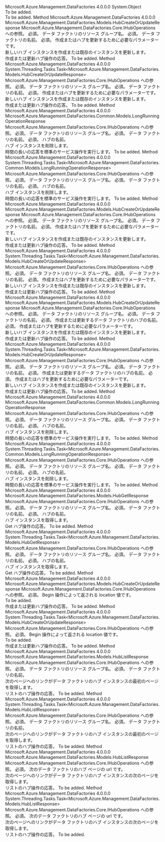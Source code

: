 <Type Name="HubOperationsExtensions" FullName="Microsoft.Azure.Management.DataFactories.Core.HubOperationsExtensions">
  <TypeSignature Language="C#" Value="public static class HubOperationsExtensions" />
  <TypeSignature Language="ILAsm" Value=".class public auto ansi abstract sealed beforefieldinit HubOperationsExtensions extends System.Object" />
  <TypeSignature Language="DocId" Value="T:Microsoft.Azure.Management.DataFactories.Core.HubOperationsExtensions" />
  <TypeSignature Language="VB.NET" Value="Public Module HubOperationsExtensions" />
  <TypeSignature Language="F#" Value="type HubOperationsExtensions = class" />
  <AssemblyInfo>
    <AssemblyName>Microsoft.Azure.Management.DataFactories</AssemblyName>
    <AssemblyVersion>4.0.0.0</AssemblyVersion>
  </AssemblyInfo>
  <Base>
    <BaseTypeName>System.Object</BaseTypeName>
  </Base>
  <Interfaces />
  <Docs>
    <summary>To be added.</summary>
    <remarks>To be added.</remarks>
  </Docs>
  <Members>
    <Member MemberName="BeginCreateOrUpdate">
      <MemberSignature Language="C#" Value="public static Microsoft.Azure.Management.DataFactories.Models.HubCreateOrUpdateResponse BeginCreateOrUpdate (this Microsoft.Azure.Management.DataFactories.Core.IHubOperations operations, string resourceGroupName, string dataFactoryName, Microsoft.Azure.Management.DataFactories.Models.HubCreateOrUpdateParameters parameters);" />
      <MemberSignature Language="ILAsm" Value=".method public static hidebysig class Microsoft.Azure.Management.DataFactories.Models.HubCreateOrUpdateResponse BeginCreateOrUpdate(class Microsoft.Azure.Management.DataFactories.Core.IHubOperations operations, string resourceGroupName, string dataFactoryName, class Microsoft.Azure.Management.DataFactories.Models.HubCreateOrUpdateParameters parameters) cil managed" />
      <MemberSignature Language="DocId" Value="M:Microsoft.Azure.Management.DataFactories.Core.HubOperationsExtensions.BeginCreateOrUpdate(Microsoft.Azure.Management.DataFactories.Core.IHubOperations,System.String,System.String,Microsoft.Azure.Management.DataFactories.Models.HubCreateOrUpdateParameters)" />
      <MemberSignature Language="VB.NET" Value="&lt;Extension()&gt;&#xA;Public Function BeginCreateOrUpdate (operations As IHubOperations, resourceGroupName As String, dataFactoryName As String, parameters As HubCreateOrUpdateParameters) As HubCreateOrUpdateResponse" />
      <MemberSignature Language="F#" Value="static member BeginCreateOrUpdate : Microsoft.Azure.Management.DataFactories.Core.IHubOperations * string * string * Microsoft.Azure.Management.DataFactories.Models.HubCreateOrUpdateParameters -&gt; Microsoft.Azure.Management.DataFactories.Models.HubCreateOrUpdateResponse" Usage="Microsoft.Azure.Management.DataFactories.Core.HubOperationsExtensions.BeginCreateOrUpdate (operations, resourceGroupName, dataFactoryName, parameters)" />
      <MemberType>Method</MemberType>
      <AssemblyInfo>
        <AssemblyName>Microsoft.Azure.Management.DataFactories</AssemblyName>
        <AssemblyVersion>4.0.0.0</AssemblyVersion>
      </AssemblyInfo>
      <ReturnValue>
        <ReturnType>Microsoft.Azure.Management.DataFactories.Models.HubCreateOrUpdateResponse</ReturnType>
      </ReturnValue>
      <Parameters>
        <Parameter Name="operations" Type="Microsoft.Azure.Management.DataFactories.Core.IHubOperations" RefType="this" />
        <Parameter Name="resourceGroupName" Type="System.String" />
        <Parameter Name="dataFactoryName" Type="System.String" />
        <Parameter Name="parameters" Type="Microsoft.Azure.Management.DataFactories.Models.HubCreateOrUpdateParameters" />
      </Parameters>
      <Docs>
        <param name="operations">
            Microsoft.Azure.Management.DataFactories.Core.IHubOperations への参照。
            </param>
        <param name="resourceGroupName">
            必須。 データ ファクトリのリソース グループ名。
            </param>
        <param name="dataFactoryName">
            必須。 データ ファクトリの名前。
            </param>
        <param name="parameters">
            必須。 作成またはハブを更新するために必要なパラメーターです。
            </param>
        <summary>
            新しいハブ インスタンスを作成または既存のインスタンスを更新します。
            </summary>
        <returns>
            作成または更新ハブ操作の応答。
            </returns>
        <remarks>To be added.</remarks>
      </Docs>
    </Member>
    <Member MemberName="BeginCreateOrUpdateAsync">
      <MemberSignature Language="C#" Value="public static System.Threading.Tasks.Task&lt;Microsoft.Azure.Management.DataFactories.Models.HubCreateOrUpdateResponse&gt; BeginCreateOrUpdateAsync (this Microsoft.Azure.Management.DataFactories.Core.IHubOperations operations, string resourceGroupName, string dataFactoryName, Microsoft.Azure.Management.DataFactories.Models.HubCreateOrUpdateParameters parameters);" />
      <MemberSignature Language="ILAsm" Value=".method public static hidebysig class System.Threading.Tasks.Task`1&lt;class Microsoft.Azure.Management.DataFactories.Models.HubCreateOrUpdateResponse&gt; BeginCreateOrUpdateAsync(class Microsoft.Azure.Management.DataFactories.Core.IHubOperations operations, string resourceGroupName, string dataFactoryName, class Microsoft.Azure.Management.DataFactories.Models.HubCreateOrUpdateParameters parameters) cil managed" />
      <MemberSignature Language="DocId" Value="M:Microsoft.Azure.Management.DataFactories.Core.HubOperationsExtensions.BeginCreateOrUpdateAsync(Microsoft.Azure.Management.DataFactories.Core.IHubOperations,System.String,System.String,Microsoft.Azure.Management.DataFactories.Models.HubCreateOrUpdateParameters)" />
      <MemberSignature Language="VB.NET" Value="&lt;Extension()&gt;&#xA;Public Function BeginCreateOrUpdateAsync (operations As IHubOperations, resourceGroupName As String, dataFactoryName As String, parameters As HubCreateOrUpdateParameters) As Task(Of HubCreateOrUpdateResponse)" />
      <MemberSignature Language="F#" Value="static member BeginCreateOrUpdateAsync : Microsoft.Azure.Management.DataFactories.Core.IHubOperations * string * string * Microsoft.Azure.Management.DataFactories.Models.HubCreateOrUpdateParameters -&gt; System.Threading.Tasks.Task&lt;Microsoft.Azure.Management.DataFactories.Models.HubCreateOrUpdateResponse&gt;" Usage="Microsoft.Azure.Management.DataFactories.Core.HubOperationsExtensions.BeginCreateOrUpdateAsync (operations, resourceGroupName, dataFactoryName, parameters)" />
      <MemberType>Method</MemberType>
      <AssemblyInfo>
        <AssemblyName>Microsoft.Azure.Management.DataFactories</AssemblyName>
        <AssemblyVersion>4.0.0.0</AssemblyVersion>
      </AssemblyInfo>
      <ReturnValue>
        <ReturnType>System.Threading.Tasks.Task&lt;Microsoft.Azure.Management.DataFactories.Models.HubCreateOrUpdateResponse&gt;</ReturnType>
      </ReturnValue>
      <Parameters>
        <Parameter Name="operations" Type="Microsoft.Azure.Management.DataFactories.Core.IHubOperations" RefType="this" />
        <Parameter Name="resourceGroupName" Type="System.String" />
        <Parameter Name="dataFactoryName" Type="System.String" />
        <Parameter Name="parameters" Type="Microsoft.Azure.Management.DataFactories.Models.HubCreateOrUpdateParameters" />
      </Parameters>
      <Docs>
        <param name="operations">
            Microsoft.Azure.Management.DataFactories.Core.IHubOperations への参照。
            </param>
        <param name="resourceGroupName">
            必須。 データ ファクトリのリソース グループ名。
            </param>
        <param name="dataFactoryName">
            必須。 データ ファクトリの名前。
            </param>
        <param name="parameters">
            必須。 作成またはハブを更新するために必要なパラメーターです。
            </param>
        <summary>
            新しいハブ インスタンスを作成または既存のインスタンスを更新します。
            </summary>
        <returns>
            作成または更新ハブ操作の応答。
            </returns>
        <remarks>To be added.</remarks>
      </Docs>
    </Member>
    <Member MemberName="BeginDelete">
      <MemberSignature Language="C#" Value="public static Microsoft.Azure.Management.DataFactories.Common.Models.LongRunningOperationResponse BeginDelete (this Microsoft.Azure.Management.DataFactories.Core.IHubOperations operations, string resourceGroupName, string dataFactoryName, string hubName);" />
      <MemberSignature Language="ILAsm" Value=".method public static hidebysig class Microsoft.Azure.Management.DataFactories.Common.Models.LongRunningOperationResponse BeginDelete(class Microsoft.Azure.Management.DataFactories.Core.IHubOperations operations, string resourceGroupName, string dataFactoryName, string hubName) cil managed" />
      <MemberSignature Language="DocId" Value="M:Microsoft.Azure.Management.DataFactories.Core.HubOperationsExtensions.BeginDelete(Microsoft.Azure.Management.DataFactories.Core.IHubOperations,System.String,System.String,System.String)" />
      <MemberSignature Language="VB.NET" Value="&lt;Extension()&gt;&#xA;Public Function BeginDelete (operations As IHubOperations, resourceGroupName As String, dataFactoryName As String, hubName As String) As LongRunningOperationResponse" />
      <MemberSignature Language="F#" Value="static member BeginDelete : Microsoft.Azure.Management.DataFactories.Core.IHubOperations * string * string * string -&gt; Microsoft.Azure.Management.DataFactories.Common.Models.LongRunningOperationResponse" Usage="Microsoft.Azure.Management.DataFactories.Core.HubOperationsExtensions.BeginDelete (operations, resourceGroupName, dataFactoryName, hubName)" />
      <MemberType>Method</MemberType>
      <AssemblyInfo>
        <AssemblyName>Microsoft.Azure.Management.DataFactories</AssemblyName>
        <AssemblyVersion>4.0.0.0</AssemblyVersion>
      </AssemblyInfo>
      <ReturnValue>
        <ReturnType>Microsoft.Azure.Management.DataFactories.Common.Models.LongRunningOperationResponse</ReturnType>
      </ReturnValue>
      <Parameters>
        <Parameter Name="operations" Type="Microsoft.Azure.Management.DataFactories.Core.IHubOperations" RefType="this" />
        <Parameter Name="resourceGroupName" Type="System.String" />
        <Parameter Name="dataFactoryName" Type="System.String" />
        <Parameter Name="hubName" Type="System.String" />
      </Parameters>
      <Docs>
        <param name="operations">
            Microsoft.Azure.Management.DataFactories.Core.IHubOperations への参照。
            </param>
        <param name="resourceGroupName">
            必須。 データ ファクトリのリソース グループ名。
            </param>
        <param name="dataFactoryName">
            必須。 データ ファクトリの名前。
            </param>
        <param name="hubName">
            必須。 ハブの名前。
            </param>
        <summary>
            ハブ インスタンスを削除します。
            </summary>
        <returns>
            時間の長いの応答を標準のサービス操作を実行します。
            </returns>
        <remarks>To be added.</remarks>
      </Docs>
    </Member>
    <Member MemberName="BeginDeleteAsync">
      <MemberSignature Language="C#" Value="public static System.Threading.Tasks.Task&lt;Microsoft.Azure.Management.DataFactories.Common.Models.LongRunningOperationResponse&gt; BeginDeleteAsync (this Microsoft.Azure.Management.DataFactories.Core.IHubOperations operations, string resourceGroupName, string dataFactoryName, string hubName);" />
      <MemberSignature Language="ILAsm" Value=".method public static hidebysig class System.Threading.Tasks.Task`1&lt;class Microsoft.Azure.Management.DataFactories.Common.Models.LongRunningOperationResponse&gt; BeginDeleteAsync(class Microsoft.Azure.Management.DataFactories.Core.IHubOperations operations, string resourceGroupName, string dataFactoryName, string hubName) cil managed" />
      <MemberSignature Language="DocId" Value="M:Microsoft.Azure.Management.DataFactories.Core.HubOperationsExtensions.BeginDeleteAsync(Microsoft.Azure.Management.DataFactories.Core.IHubOperations,System.String,System.String,System.String)" />
      <MemberSignature Language="VB.NET" Value="&lt;Extension()&gt;&#xA;Public Function BeginDeleteAsync (operations As IHubOperations, resourceGroupName As String, dataFactoryName As String, hubName As String) As Task(Of LongRunningOperationResponse)" />
      <MemberSignature Language="F#" Value="static member BeginDeleteAsync : Microsoft.Azure.Management.DataFactories.Core.IHubOperations * string * string * string -&gt; System.Threading.Tasks.Task&lt;Microsoft.Azure.Management.DataFactories.Common.Models.LongRunningOperationResponse&gt;" Usage="Microsoft.Azure.Management.DataFactories.Core.HubOperationsExtensions.BeginDeleteAsync (operations, resourceGroupName, dataFactoryName, hubName)" />
      <MemberType>Method</MemberType>
      <AssemblyInfo>
        <AssemblyName>Microsoft.Azure.Management.DataFactories</AssemblyName>
        <AssemblyVersion>4.0.0.0</AssemblyVersion>
      </AssemblyInfo>
      <ReturnValue>
        <ReturnType>System.Threading.Tasks.Task&lt;Microsoft.Azure.Management.DataFactories.Common.Models.LongRunningOperationResponse&gt;</ReturnType>
      </ReturnValue>
      <Parameters>
        <Parameter Name="operations" Type="Microsoft.Azure.Management.DataFactories.Core.IHubOperations" RefType="this" />
        <Parameter Name="resourceGroupName" Type="System.String" />
        <Parameter Name="dataFactoryName" Type="System.String" />
        <Parameter Name="hubName" Type="System.String" />
      </Parameters>
      <Docs>
        <param name="operations">
            Microsoft.Azure.Management.DataFactories.Core.IHubOperations への参照。
            </param>
        <param name="resourceGroupName">
            必須。 データ ファクトリのリソース グループ名。
            </param>
        <param name="dataFactoryName">
            必須。 データ ファクトリの名前。
            </param>
        <param name="hubName">
            必須。 ハブの名前。
            </param>
        <summary>
            ハブ インスタンスを削除します。
            </summary>
        <returns>
            時間の長いの応答を標準のサービス操作を実行します。
            </returns>
        <remarks>To be added.</remarks>
      </Docs>
    </Member>
    <Member MemberName="CreateOrUpdate">
      <MemberSignature Language="C#" Value="public static Microsoft.Azure.Management.DataFactories.Models.HubCreateOrUpdateResponse CreateOrUpdate (this Microsoft.Azure.Management.DataFactories.Core.IHubOperations operations, string resourceGroupName, string dataFactoryName, Microsoft.Azure.Management.DataFactories.Models.HubCreateOrUpdateParameters parameters);" />
      <MemberSignature Language="ILAsm" Value=".method public static hidebysig class Microsoft.Azure.Management.DataFactories.Models.HubCreateOrUpdateResponse CreateOrUpdate(class Microsoft.Azure.Management.DataFactories.Core.IHubOperations operations, string resourceGroupName, string dataFactoryName, class Microsoft.Azure.Management.DataFactories.Models.HubCreateOrUpdateParameters parameters) cil managed" />
      <MemberSignature Language="DocId" Value="M:Microsoft.Azure.Management.DataFactories.Core.HubOperationsExtensions.CreateOrUpdate(Microsoft.Azure.Management.DataFactories.Core.IHubOperations,System.String,System.String,Microsoft.Azure.Management.DataFactories.Models.HubCreateOrUpdateParameters)" />
      <MemberSignature Language="VB.NET" Value="&lt;Extension()&gt;&#xA;Public Function CreateOrUpdate (operations As IHubOperations, resourceGroupName As String, dataFactoryName As String, parameters As HubCreateOrUpdateParameters) As HubCreateOrUpdateResponse" />
      <MemberSignature Language="F#" Value="static member CreateOrUpdate : Microsoft.Azure.Management.DataFactories.Core.IHubOperations * string * string * Microsoft.Azure.Management.DataFactories.Models.HubCreateOrUpdateParameters -&gt; Microsoft.Azure.Management.DataFactories.Models.HubCreateOrUpdateResponse" Usage="Microsoft.Azure.Management.DataFactories.Core.HubOperationsExtensions.CreateOrUpdate (operations, resourceGroupName, dataFactoryName, parameters)" />
      <MemberType>Method</MemberType>
      <AssemblyInfo>
        <AssemblyName>Microsoft.Azure.Management.DataFactories</AssemblyName>
        <AssemblyVersion>4.0.0.0</AssemblyVersion>
      </AssemblyInfo>
      <ReturnValue>
        <ReturnType>Microsoft.Azure.Management.DataFactories.Models.HubCreateOrUpdateResponse</ReturnType>
      </ReturnValue>
      <Parameters>
        <Parameter Name="operations" Type="Microsoft.Azure.Management.DataFactories.Core.IHubOperations" RefType="this" />
        <Parameter Name="resourceGroupName" Type="System.String" />
        <Parameter Name="dataFactoryName" Type="System.String" />
        <Parameter Name="parameters" Type="Microsoft.Azure.Management.DataFactories.Models.HubCreateOrUpdateParameters" />
      </Parameters>
      <Docs>
        <param name="operations">
            Microsoft.Azure.Management.DataFactories.Core.IHubOperations への参照。
            </param>
        <param name="resourceGroupName">
            必須。 データ ファクトリのリソース グループ名。
            </param>
        <param name="dataFactoryName">
            必須。 データ ファクトリの名前。
            </param>
        <param name="parameters">
            必須。 作成またはハブを更新するために必要なパラメーターです。
            </param>
        <summary>
            新しいハブ インスタンスを作成または既存のインスタンスを更新します。
            </summary>
        <returns>
            作成または更新ハブ操作の応答。
            </returns>
        <remarks>To be added.</remarks>
      </Docs>
    </Member>
    <Member MemberName="CreateOrUpdateAsync">
      <MemberSignature Language="C#" Value="public static System.Threading.Tasks.Task&lt;Microsoft.Azure.Management.DataFactories.Models.HubCreateOrUpdateResponse&gt; CreateOrUpdateAsync (this Microsoft.Azure.Management.DataFactories.Core.IHubOperations operations, string resourceGroupName, string dataFactoryName, Microsoft.Azure.Management.DataFactories.Models.HubCreateOrUpdateParameters parameters);" />
      <MemberSignature Language="ILAsm" Value=".method public static hidebysig class System.Threading.Tasks.Task`1&lt;class Microsoft.Azure.Management.DataFactories.Models.HubCreateOrUpdateResponse&gt; CreateOrUpdateAsync(class Microsoft.Azure.Management.DataFactories.Core.IHubOperations operations, string resourceGroupName, string dataFactoryName, class Microsoft.Azure.Management.DataFactories.Models.HubCreateOrUpdateParameters parameters) cil managed" />
      <MemberSignature Language="DocId" Value="M:Microsoft.Azure.Management.DataFactories.Core.HubOperationsExtensions.CreateOrUpdateAsync(Microsoft.Azure.Management.DataFactories.Core.IHubOperations,System.String,System.String,Microsoft.Azure.Management.DataFactories.Models.HubCreateOrUpdateParameters)" />
      <MemberSignature Language="VB.NET" Value="&lt;Extension()&gt;&#xA;Public Function CreateOrUpdateAsync (operations As IHubOperations, resourceGroupName As String, dataFactoryName As String, parameters As HubCreateOrUpdateParameters) As Task(Of HubCreateOrUpdateResponse)" />
      <MemberSignature Language="F#" Value="static member CreateOrUpdateAsync : Microsoft.Azure.Management.DataFactories.Core.IHubOperations * string * string * Microsoft.Azure.Management.DataFactories.Models.HubCreateOrUpdateParameters -&gt; System.Threading.Tasks.Task&lt;Microsoft.Azure.Management.DataFactories.Models.HubCreateOrUpdateResponse&gt;" Usage="Microsoft.Azure.Management.DataFactories.Core.HubOperationsExtensions.CreateOrUpdateAsync (operations, resourceGroupName, dataFactoryName, parameters)" />
      <MemberType>Method</MemberType>
      <AssemblyInfo>
        <AssemblyName>Microsoft.Azure.Management.DataFactories</AssemblyName>
        <AssemblyVersion>4.0.0.0</AssemblyVersion>
      </AssemblyInfo>
      <ReturnValue>
        <ReturnType>System.Threading.Tasks.Task&lt;Microsoft.Azure.Management.DataFactories.Models.HubCreateOrUpdateResponse&gt;</ReturnType>
      </ReturnValue>
      <Parameters>
        <Parameter Name="operations" Type="Microsoft.Azure.Management.DataFactories.Core.IHubOperations" RefType="this" />
        <Parameter Name="resourceGroupName" Type="System.String" />
        <Parameter Name="dataFactoryName" Type="System.String" />
        <Parameter Name="parameters" Type="Microsoft.Azure.Management.DataFactories.Models.HubCreateOrUpdateParameters" />
      </Parameters>
      <Docs>
        <param name="operations">
            Microsoft.Azure.Management.DataFactories.Core.IHubOperations への参照。
            </param>
        <param name="resourceGroupName">
            必須。 データ ファクトリのリソース グループ名。
            </param>
        <param name="dataFactoryName">
            必須。 データ ファクトリの名前。
            </param>
        <param name="parameters">
            必須。 作成またはハブを更新するために必要なパラメーターです。
            </param>
        <summary>
            新しいハブ インスタンスを作成または既存のインスタンスを更新します。
            </summary>
        <returns>
            作成または更新ハブ操作の応答。
            </returns>
        <remarks>To be added.</remarks>
      </Docs>
    </Member>
    <Member MemberName="CreateOrUpdateWithRawJsonContent">
      <MemberSignature Language="C#" Value="public static Microsoft.Azure.Management.DataFactories.Models.HubCreateOrUpdateResponse CreateOrUpdateWithRawJsonContent (this Microsoft.Azure.Management.DataFactories.Core.IHubOperations operations, string resourceGroupName, string dataFactoryName, string hubName, Microsoft.Azure.Management.DataFactories.Models.HubCreateOrUpdateWithRawJsonContentParameters parameters);" />
      <MemberSignature Language="ILAsm" Value=".method public static hidebysig class Microsoft.Azure.Management.DataFactories.Models.HubCreateOrUpdateResponse CreateOrUpdateWithRawJsonContent(class Microsoft.Azure.Management.DataFactories.Core.IHubOperations operations, string resourceGroupName, string dataFactoryName, string hubName, class Microsoft.Azure.Management.DataFactories.Models.HubCreateOrUpdateWithRawJsonContentParameters parameters) cil managed" />
      <MemberSignature Language="DocId" Value="M:Microsoft.Azure.Management.DataFactories.Core.HubOperationsExtensions.CreateOrUpdateWithRawJsonContent(Microsoft.Azure.Management.DataFactories.Core.IHubOperations,System.String,System.String,System.String,Microsoft.Azure.Management.DataFactories.Models.HubCreateOrUpdateWithRawJsonContentParameters)" />
      <MemberSignature Language="VB.NET" Value="&lt;Extension()&gt;&#xA;Public Function CreateOrUpdateWithRawJsonContent (operations As IHubOperations, resourceGroupName As String, dataFactoryName As String, hubName As String, parameters As HubCreateOrUpdateWithRawJsonContentParameters) As HubCreateOrUpdateResponse" />
      <MemberSignature Language="F#" Value="static member CreateOrUpdateWithRawJsonContent : Microsoft.Azure.Management.DataFactories.Core.IHubOperations * string * string * string * Microsoft.Azure.Management.DataFactories.Models.HubCreateOrUpdateWithRawJsonContentParameters -&gt; Microsoft.Azure.Management.DataFactories.Models.HubCreateOrUpdateResponse" Usage="Microsoft.Azure.Management.DataFactories.Core.HubOperationsExtensions.CreateOrUpdateWithRawJsonContent (operations, resourceGroupName, dataFactoryName, hubName, parameters)" />
      <MemberType>Method</MemberType>
      <AssemblyInfo>
        <AssemblyName>Microsoft.Azure.Management.DataFactories</AssemblyName>
        <AssemblyVersion>4.0.0.0</AssemblyVersion>
      </AssemblyInfo>
      <ReturnValue>
        <ReturnType>Microsoft.Azure.Management.DataFactories.Models.HubCreateOrUpdateResponse</ReturnType>
      </ReturnValue>
      <Parameters>
        <Parameter Name="operations" Type="Microsoft.Azure.Management.DataFactories.Core.IHubOperations" RefType="this" />
        <Parameter Name="resourceGroupName" Type="System.String" />
        <Parameter Name="dataFactoryName" Type="System.String" />
        <Parameter Name="hubName" Type="System.String" />
        <Parameter Name="parameters" Type="Microsoft.Azure.Management.DataFactories.Models.HubCreateOrUpdateWithRawJsonContentParameters" />
      </Parameters>
      <Docs>
        <param name="operations">
            Microsoft.Azure.Management.DataFactories.Core.IHubOperations への参照。
            </param>
        <param name="resourceGroupName">
            必須。 データ ファクトリのリソース グループ名。
            </param>
        <param name="dataFactoryName">
            必須。 データ ファクトリの名前。
            </param>
        <param name="hubName">
            必須。 作成または更新するデータ ファクトリのハブの名前。
            </param>
        <param name="parameters">
            必須。 作成またはハブを更新するために必要なパラメーターです。
            </param>
        <summary>
            新しいハブ インスタンスを作成または既存のインスタンスを更新します。
            </summary>
        <returns>
            作成または更新ハブ操作の応答。
            </returns>
        <remarks>To be added.</remarks>
      </Docs>
    </Member>
    <Member MemberName="CreateOrUpdateWithRawJsonContentAsync">
      <MemberSignature Language="C#" Value="public static System.Threading.Tasks.Task&lt;Microsoft.Azure.Management.DataFactories.Models.HubCreateOrUpdateResponse&gt; CreateOrUpdateWithRawJsonContentAsync (this Microsoft.Azure.Management.DataFactories.Core.IHubOperations operations, string resourceGroupName, string dataFactoryName, string hubName, Microsoft.Azure.Management.DataFactories.Models.HubCreateOrUpdateWithRawJsonContentParameters parameters);" />
      <MemberSignature Language="ILAsm" Value=".method public static hidebysig class System.Threading.Tasks.Task`1&lt;class Microsoft.Azure.Management.DataFactories.Models.HubCreateOrUpdateResponse&gt; CreateOrUpdateWithRawJsonContentAsync(class Microsoft.Azure.Management.DataFactories.Core.IHubOperations operations, string resourceGroupName, string dataFactoryName, string hubName, class Microsoft.Azure.Management.DataFactories.Models.HubCreateOrUpdateWithRawJsonContentParameters parameters) cil managed" />
      <MemberSignature Language="DocId" Value="M:Microsoft.Azure.Management.DataFactories.Core.HubOperationsExtensions.CreateOrUpdateWithRawJsonContentAsync(Microsoft.Azure.Management.DataFactories.Core.IHubOperations,System.String,System.String,System.String,Microsoft.Azure.Management.DataFactories.Models.HubCreateOrUpdateWithRawJsonContentParameters)" />
      <MemberSignature Language="VB.NET" Value="&lt;Extension()&gt;&#xA;Public Function CreateOrUpdateWithRawJsonContentAsync (operations As IHubOperations, resourceGroupName As String, dataFactoryName As String, hubName As String, parameters As HubCreateOrUpdateWithRawJsonContentParameters) As Task(Of HubCreateOrUpdateResponse)" />
      <MemberSignature Language="F#" Value="static member CreateOrUpdateWithRawJsonContentAsync : Microsoft.Azure.Management.DataFactories.Core.IHubOperations * string * string * string * Microsoft.Azure.Management.DataFactories.Models.HubCreateOrUpdateWithRawJsonContentParameters -&gt; System.Threading.Tasks.Task&lt;Microsoft.Azure.Management.DataFactories.Models.HubCreateOrUpdateResponse&gt;" Usage="Microsoft.Azure.Management.DataFactories.Core.HubOperationsExtensions.CreateOrUpdateWithRawJsonContentAsync (operations, resourceGroupName, dataFactoryName, hubName, parameters)" />
      <MemberType>Method</MemberType>
      <AssemblyInfo>
        <AssemblyName>Microsoft.Azure.Management.DataFactories</AssemblyName>
        <AssemblyVersion>4.0.0.0</AssemblyVersion>
      </AssemblyInfo>
      <ReturnValue>
        <ReturnType>System.Threading.Tasks.Task&lt;Microsoft.Azure.Management.DataFactories.Models.HubCreateOrUpdateResponse&gt;</ReturnType>
      </ReturnValue>
      <Parameters>
        <Parameter Name="operations" Type="Microsoft.Azure.Management.DataFactories.Core.IHubOperations" RefType="this" />
        <Parameter Name="resourceGroupName" Type="System.String" />
        <Parameter Name="dataFactoryName" Type="System.String" />
        <Parameter Name="hubName" Type="System.String" />
        <Parameter Name="parameters" Type="Microsoft.Azure.Management.DataFactories.Models.HubCreateOrUpdateWithRawJsonContentParameters" />
      </Parameters>
      <Docs>
        <param name="operations">
            Microsoft.Azure.Management.DataFactories.Core.IHubOperations への参照。
            </param>
        <param name="resourceGroupName">
            必須。 データ ファクトリのリソース グループ名。
            </param>
        <param name="dataFactoryName">
            必須。 データ ファクトリの名前。
            </param>
        <param name="hubName">
            必須。 作成または更新するデータ ファクトリのハブの名前。
            </param>
        <param name="parameters">
            必須。 作成またはハブを更新するために必要なパラメーターです。
            </param>
        <summary>
            新しいハブ インスタンスを作成または既存のインスタンスを更新します。
            </summary>
        <returns>
            作成または更新ハブ操作の応答。
            </returns>
        <remarks>To be added.</remarks>
      </Docs>
    </Member>
    <Member MemberName="Delete">
      <MemberSignature Language="C#" Value="public static Microsoft.Azure.Management.DataFactories.Common.Models.LongRunningOperationResponse Delete (this Microsoft.Azure.Management.DataFactories.Core.IHubOperations operations, string resourceGroupName, string dataFactoryName, string hubName);" />
      <MemberSignature Language="ILAsm" Value=".method public static hidebysig class Microsoft.Azure.Management.DataFactories.Common.Models.LongRunningOperationResponse Delete(class Microsoft.Azure.Management.DataFactories.Core.IHubOperations operations, string resourceGroupName, string dataFactoryName, string hubName) cil managed" />
      <MemberSignature Language="DocId" Value="M:Microsoft.Azure.Management.DataFactories.Core.HubOperationsExtensions.Delete(Microsoft.Azure.Management.DataFactories.Core.IHubOperations,System.String,System.String,System.String)" />
      <MemberSignature Language="VB.NET" Value="&lt;Extension()&gt;&#xA;Public Function Delete (operations As IHubOperations, resourceGroupName As String, dataFactoryName As String, hubName As String) As LongRunningOperationResponse" />
      <MemberSignature Language="F#" Value="static member Delete : Microsoft.Azure.Management.DataFactories.Core.IHubOperations * string * string * string -&gt; Microsoft.Azure.Management.DataFactories.Common.Models.LongRunningOperationResponse" Usage="Microsoft.Azure.Management.DataFactories.Core.HubOperationsExtensions.Delete (operations, resourceGroupName, dataFactoryName, hubName)" />
      <MemberType>Method</MemberType>
      <AssemblyInfo>
        <AssemblyName>Microsoft.Azure.Management.DataFactories</AssemblyName>
        <AssemblyVersion>4.0.0.0</AssemblyVersion>
      </AssemblyInfo>
      <ReturnValue>
        <ReturnType>Microsoft.Azure.Management.DataFactories.Common.Models.LongRunningOperationResponse</ReturnType>
      </ReturnValue>
      <Parameters>
        <Parameter Name="operations" Type="Microsoft.Azure.Management.DataFactories.Core.IHubOperations" RefType="this" />
        <Parameter Name="resourceGroupName" Type="System.String" />
        <Parameter Name="dataFactoryName" Type="System.String" />
        <Parameter Name="hubName" Type="System.String" />
      </Parameters>
      <Docs>
        <param name="operations">
            Microsoft.Azure.Management.DataFactories.Core.IHubOperations への参照。
            </param>
        <param name="resourceGroupName">
            必須。 データ ファクトリのリソース グループ名。
            </param>
        <param name="dataFactoryName">
            必須。 データ ファクトリの名前。
            </param>
        <param name="hubName">
            必須。 ハブの名前。
            </param>
        <summary>
            ハブ インスタンスを削除します。
            </summary>
        <returns>
            時間の長いの応答を標準のサービス操作を実行します。
            </returns>
        <remarks>To be added.</remarks>
      </Docs>
    </Member>
    <Member MemberName="DeleteAsync">
      <MemberSignature Language="C#" Value="public static System.Threading.Tasks.Task&lt;Microsoft.Azure.Management.DataFactories.Common.Models.LongRunningOperationResponse&gt; DeleteAsync (this Microsoft.Azure.Management.DataFactories.Core.IHubOperations operations, string resourceGroupName, string dataFactoryName, string hubName);" />
      <MemberSignature Language="ILAsm" Value=".method public static hidebysig class System.Threading.Tasks.Task`1&lt;class Microsoft.Azure.Management.DataFactories.Common.Models.LongRunningOperationResponse&gt; DeleteAsync(class Microsoft.Azure.Management.DataFactories.Core.IHubOperations operations, string resourceGroupName, string dataFactoryName, string hubName) cil managed" />
      <MemberSignature Language="DocId" Value="M:Microsoft.Azure.Management.DataFactories.Core.HubOperationsExtensions.DeleteAsync(Microsoft.Azure.Management.DataFactories.Core.IHubOperations,System.String,System.String,System.String)" />
      <MemberSignature Language="VB.NET" Value="&lt;Extension()&gt;&#xA;Public Function DeleteAsync (operations As IHubOperations, resourceGroupName As String, dataFactoryName As String, hubName As String) As Task(Of LongRunningOperationResponse)" />
      <MemberSignature Language="F#" Value="static member DeleteAsync : Microsoft.Azure.Management.DataFactories.Core.IHubOperations * string * string * string -&gt; System.Threading.Tasks.Task&lt;Microsoft.Azure.Management.DataFactories.Common.Models.LongRunningOperationResponse&gt;" Usage="Microsoft.Azure.Management.DataFactories.Core.HubOperationsExtensions.DeleteAsync (operations, resourceGroupName, dataFactoryName, hubName)" />
      <MemberType>Method</MemberType>
      <AssemblyInfo>
        <AssemblyName>Microsoft.Azure.Management.DataFactories</AssemblyName>
        <AssemblyVersion>4.0.0.0</AssemblyVersion>
      </AssemblyInfo>
      <ReturnValue>
        <ReturnType>System.Threading.Tasks.Task&lt;Microsoft.Azure.Management.DataFactories.Common.Models.LongRunningOperationResponse&gt;</ReturnType>
      </ReturnValue>
      <Parameters>
        <Parameter Name="operations" Type="Microsoft.Azure.Management.DataFactories.Core.IHubOperations" RefType="this" />
        <Parameter Name="resourceGroupName" Type="System.String" />
        <Parameter Name="dataFactoryName" Type="System.String" />
        <Parameter Name="hubName" Type="System.String" />
      </Parameters>
      <Docs>
        <param name="operations">
            Microsoft.Azure.Management.DataFactories.Core.IHubOperations への参照。
            </param>
        <param name="resourceGroupName">
            必須。 データ ファクトリのリソース グループ名。
            </param>
        <param name="dataFactoryName">
            必須。 データ ファクトリの名前。
            </param>
        <param name="hubName">
            必須。 ハブの名前。
            </param>
        <summary>
            ハブ インスタンスを削除します。
            </summary>
        <returns>
            時間の長いの応答を標準のサービス操作を実行します。
            </returns>
        <remarks>To be added.</remarks>
      </Docs>
    </Member>
    <Member MemberName="Get">
      <MemberSignature Language="C#" Value="public static Microsoft.Azure.Management.DataFactories.Models.HubGetResponse Get (this Microsoft.Azure.Management.DataFactories.Core.IHubOperations operations, string resourceGroupName, string dataFactoryName, string hubName);" />
      <MemberSignature Language="ILAsm" Value=".method public static hidebysig class Microsoft.Azure.Management.DataFactories.Models.HubGetResponse Get(class Microsoft.Azure.Management.DataFactories.Core.IHubOperations operations, string resourceGroupName, string dataFactoryName, string hubName) cil managed" />
      <MemberSignature Language="DocId" Value="M:Microsoft.Azure.Management.DataFactories.Core.HubOperationsExtensions.Get(Microsoft.Azure.Management.DataFactories.Core.IHubOperations,System.String,System.String,System.String)" />
      <MemberSignature Language="VB.NET" Value="&lt;Extension()&gt;&#xA;Public Function Get (operations As IHubOperations, resourceGroupName As String, dataFactoryName As String, hubName As String) As HubGetResponse" />
      <MemberSignature Language="F#" Value="static member Get : Microsoft.Azure.Management.DataFactories.Core.IHubOperations * string * string * string -&gt; Microsoft.Azure.Management.DataFactories.Models.HubGetResponse" Usage="Microsoft.Azure.Management.DataFactories.Core.HubOperationsExtensions.Get (operations, resourceGroupName, dataFactoryName, hubName)" />
      <MemberType>Method</MemberType>
      <AssemblyInfo>
        <AssemblyName>Microsoft.Azure.Management.DataFactories</AssemblyName>
        <AssemblyVersion>4.0.0.0</AssemblyVersion>
      </AssemblyInfo>
      <ReturnValue>
        <ReturnType>Microsoft.Azure.Management.DataFactories.Models.HubGetResponse</ReturnType>
      </ReturnValue>
      <Parameters>
        <Parameter Name="operations" Type="Microsoft.Azure.Management.DataFactories.Core.IHubOperations" RefType="this" />
        <Parameter Name="resourceGroupName" Type="System.String" />
        <Parameter Name="dataFactoryName" Type="System.String" />
        <Parameter Name="hubName" Type="System.String" />
      </Parameters>
      <Docs>
        <param name="operations">
            Microsoft.Azure.Management.DataFactories.Core.IHubOperations への参照。
            </param>
        <param name="resourceGroupName">
            必須。 データ ファクトリのリソース グループ名。
            </param>
        <param name="dataFactoryName">
            必須。 データ ファクトリの名前。
            </param>
        <param name="hubName">
            必須。 ハブの名前。
            </param>
        <summary>
            ハブ インスタンスを取得します。
            </summary>
        <returns>
            Get ハブ操作の応答。
            </returns>
        <remarks>To be added.</remarks>
      </Docs>
    </Member>
    <Member MemberName="GetAsync">
      <MemberSignature Language="C#" Value="public static System.Threading.Tasks.Task&lt;Microsoft.Azure.Management.DataFactories.Models.HubGetResponse&gt; GetAsync (this Microsoft.Azure.Management.DataFactories.Core.IHubOperations operations, string resourceGroupName, string dataFactoryName, string hubName);" />
      <MemberSignature Language="ILAsm" Value=".method public static hidebysig class System.Threading.Tasks.Task`1&lt;class Microsoft.Azure.Management.DataFactories.Models.HubGetResponse&gt; GetAsync(class Microsoft.Azure.Management.DataFactories.Core.IHubOperations operations, string resourceGroupName, string dataFactoryName, string hubName) cil managed" />
      <MemberSignature Language="DocId" Value="M:Microsoft.Azure.Management.DataFactories.Core.HubOperationsExtensions.GetAsync(Microsoft.Azure.Management.DataFactories.Core.IHubOperations,System.String,System.String,System.String)" />
      <MemberSignature Language="VB.NET" Value="&lt;Extension()&gt;&#xA;Public Function GetAsync (operations As IHubOperations, resourceGroupName As String, dataFactoryName As String, hubName As String) As Task(Of HubGetResponse)" />
      <MemberSignature Language="F#" Value="static member GetAsync : Microsoft.Azure.Management.DataFactories.Core.IHubOperations * string * string * string -&gt; System.Threading.Tasks.Task&lt;Microsoft.Azure.Management.DataFactories.Models.HubGetResponse&gt;" Usage="Microsoft.Azure.Management.DataFactories.Core.HubOperationsExtensions.GetAsync (operations, resourceGroupName, dataFactoryName, hubName)" />
      <MemberType>Method</MemberType>
      <AssemblyInfo>
        <AssemblyName>Microsoft.Azure.Management.DataFactories</AssemblyName>
        <AssemblyVersion>4.0.0.0</AssemblyVersion>
      </AssemblyInfo>
      <ReturnValue>
        <ReturnType>System.Threading.Tasks.Task&lt;Microsoft.Azure.Management.DataFactories.Models.HubGetResponse&gt;</ReturnType>
      </ReturnValue>
      <Parameters>
        <Parameter Name="operations" Type="Microsoft.Azure.Management.DataFactories.Core.IHubOperations" RefType="this" />
        <Parameter Name="resourceGroupName" Type="System.String" />
        <Parameter Name="dataFactoryName" Type="System.String" />
        <Parameter Name="hubName" Type="System.String" />
      </Parameters>
      <Docs>
        <param name="operations">
            Microsoft.Azure.Management.DataFactories.Core.IHubOperations への参照。
            </param>
        <param name="resourceGroupName">
            必須。 データ ファクトリのリソース グループ名。
            </param>
        <param name="dataFactoryName">
            必須。 データ ファクトリの名前。
            </param>
        <param name="hubName">
            必須。 ハブの名前。
            </param>
        <summary>
            ハブ インスタンスを取得します。
            </summary>
        <returns>
            Get ハブ操作の応答。
            </returns>
        <remarks>To be added.</remarks>
      </Docs>
    </Member>
    <Member MemberName="GetCreateOrUpdateStatus">
      <MemberSignature Language="C#" Value="public static Microsoft.Azure.Management.DataFactories.Models.HubCreateOrUpdateResponse GetCreateOrUpdateStatus (this Microsoft.Azure.Management.DataFactories.Core.IHubOperations operations, string operationStatusLink);" />
      <MemberSignature Language="ILAsm" Value=".method public static hidebysig class Microsoft.Azure.Management.DataFactories.Models.HubCreateOrUpdateResponse GetCreateOrUpdateStatus(class Microsoft.Azure.Management.DataFactories.Core.IHubOperations operations, string operationStatusLink) cil managed" />
      <MemberSignature Language="DocId" Value="M:Microsoft.Azure.Management.DataFactories.Core.HubOperationsExtensions.GetCreateOrUpdateStatus(Microsoft.Azure.Management.DataFactories.Core.IHubOperations,System.String)" />
      <MemberSignature Language="VB.NET" Value="&lt;Extension()&gt;&#xA;Public Function GetCreateOrUpdateStatus (operations As IHubOperations, operationStatusLink As String) As HubCreateOrUpdateResponse" />
      <MemberSignature Language="F#" Value="static member GetCreateOrUpdateStatus : Microsoft.Azure.Management.DataFactories.Core.IHubOperations * string -&gt; Microsoft.Azure.Management.DataFactories.Models.HubCreateOrUpdateResponse" Usage="Microsoft.Azure.Management.DataFactories.Core.HubOperationsExtensions.GetCreateOrUpdateStatus (operations, operationStatusLink)" />
      <MemberType>Method</MemberType>
      <AssemblyInfo>
        <AssemblyName>Microsoft.Azure.Management.DataFactories</AssemblyName>
        <AssemblyVersion>4.0.0.0</AssemblyVersion>
      </AssemblyInfo>
      <ReturnValue>
        <ReturnType>Microsoft.Azure.Management.DataFactories.Models.HubCreateOrUpdateResponse</ReturnType>
      </ReturnValue>
      <Parameters>
        <Parameter Name="operations" Type="Microsoft.Azure.Management.DataFactories.Core.IHubOperations" RefType="this" />
        <Parameter Name="operationStatusLink" Type="System.String" />
      </Parameters>
      <Docs>
        <param name="operations">
            Microsoft.Azure.Management.DataFactories.Core.IHubOperations への参照。
            </param>
        <param name="operationStatusLink">
            必須。 Begin 操作によって返される location 値です。
            </param>
        <summary>To be added.</summary>
        <returns>
            作成または更新ハブ操作の応答。
            </returns>
        <remarks>To be added.</remarks>
      </Docs>
    </Member>
    <Member MemberName="GetCreateOrUpdateStatusAsync">
      <MemberSignature Language="C#" Value="public static System.Threading.Tasks.Task&lt;Microsoft.Azure.Management.DataFactories.Models.HubCreateOrUpdateResponse&gt; GetCreateOrUpdateStatusAsync (this Microsoft.Azure.Management.DataFactories.Core.IHubOperations operations, string operationStatusLink);" />
      <MemberSignature Language="ILAsm" Value=".method public static hidebysig class System.Threading.Tasks.Task`1&lt;class Microsoft.Azure.Management.DataFactories.Models.HubCreateOrUpdateResponse&gt; GetCreateOrUpdateStatusAsync(class Microsoft.Azure.Management.DataFactories.Core.IHubOperations operations, string operationStatusLink) cil managed" />
      <MemberSignature Language="DocId" Value="M:Microsoft.Azure.Management.DataFactories.Core.HubOperationsExtensions.GetCreateOrUpdateStatusAsync(Microsoft.Azure.Management.DataFactories.Core.IHubOperations,System.String)" />
      <MemberSignature Language="VB.NET" Value="&lt;Extension()&gt;&#xA;Public Function GetCreateOrUpdateStatusAsync (operations As IHubOperations, operationStatusLink As String) As Task(Of HubCreateOrUpdateResponse)" />
      <MemberSignature Language="F#" Value="static member GetCreateOrUpdateStatusAsync : Microsoft.Azure.Management.DataFactories.Core.IHubOperations * string -&gt; System.Threading.Tasks.Task&lt;Microsoft.Azure.Management.DataFactories.Models.HubCreateOrUpdateResponse&gt;" Usage="Microsoft.Azure.Management.DataFactories.Core.HubOperationsExtensions.GetCreateOrUpdateStatusAsync (operations, operationStatusLink)" />
      <MemberType>Method</MemberType>
      <AssemblyInfo>
        <AssemblyName>Microsoft.Azure.Management.DataFactories</AssemblyName>
        <AssemblyVersion>4.0.0.0</AssemblyVersion>
      </AssemblyInfo>
      <ReturnValue>
        <ReturnType>System.Threading.Tasks.Task&lt;Microsoft.Azure.Management.DataFactories.Models.HubCreateOrUpdateResponse&gt;</ReturnType>
      </ReturnValue>
      <Parameters>
        <Parameter Name="operations" Type="Microsoft.Azure.Management.DataFactories.Core.IHubOperations" RefType="this" />
        <Parameter Name="operationStatusLink" Type="System.String" />
      </Parameters>
      <Docs>
        <param name="operations">
            Microsoft.Azure.Management.DataFactories.Core.IHubOperations への参照。
            </param>
        <param name="operationStatusLink">
            必須。 Begin 操作によって返される location 値です。
            </param>
        <summary>To be added.</summary>
        <returns>
            作成または更新ハブ操作の応答。
            </returns>
        <remarks>To be added.</remarks>
      </Docs>
    </Member>
    <Member MemberName="List">
      <MemberSignature Language="C#" Value="public static Microsoft.Azure.Management.DataFactories.Models.HubListResponse List (this Microsoft.Azure.Management.DataFactories.Core.IHubOperations operations, string resourceGroupName, string dataFactoryName);" />
      <MemberSignature Language="ILAsm" Value=".method public static hidebysig class Microsoft.Azure.Management.DataFactories.Models.HubListResponse List(class Microsoft.Azure.Management.DataFactories.Core.IHubOperations operations, string resourceGroupName, string dataFactoryName) cil managed" />
      <MemberSignature Language="DocId" Value="M:Microsoft.Azure.Management.DataFactories.Core.HubOperationsExtensions.List(Microsoft.Azure.Management.DataFactories.Core.IHubOperations,System.String,System.String)" />
      <MemberSignature Language="VB.NET" Value="&lt;Extension()&gt;&#xA;Public Function List (operations As IHubOperations, resourceGroupName As String, dataFactoryName As String) As HubListResponse" />
      <MemberSignature Language="F#" Value="static member List : Microsoft.Azure.Management.DataFactories.Core.IHubOperations * string * string -&gt; Microsoft.Azure.Management.DataFactories.Models.HubListResponse" Usage="Microsoft.Azure.Management.DataFactories.Core.HubOperationsExtensions.List (operations, resourceGroupName, dataFactoryName)" />
      <MemberType>Method</MemberType>
      <AssemblyInfo>
        <AssemblyName>Microsoft.Azure.Management.DataFactories</AssemblyName>
        <AssemblyVersion>4.0.0.0</AssemblyVersion>
      </AssemblyInfo>
      <ReturnValue>
        <ReturnType>Microsoft.Azure.Management.DataFactories.Models.HubListResponse</ReturnType>
      </ReturnValue>
      <Parameters>
        <Parameter Name="operations" Type="Microsoft.Azure.Management.DataFactories.Core.IHubOperations" RefType="this" />
        <Parameter Name="resourceGroupName" Type="System.String" />
        <Parameter Name="dataFactoryName" Type="System.String" />
      </Parameters>
      <Docs>
        <param name="operations">
            Microsoft.Azure.Management.DataFactories.Core.IHubOperations への参照。
            </param>
        <param name="resourceGroupName">
            必須。 データ ファクトリのリソース グループ名。
            </param>
        <param name="dataFactoryName">
            必須。 データ ファクトリの名前。
            </param>
        <summary>
            次のページへのリンクがデータ ファクトリのハブ インスタンスの最初のページを取得します。
            </summary>
        <returns>
            リストのハブ操作の応答。
            </returns>
        <remarks>To be added.</remarks>
      </Docs>
    </Member>
    <Member MemberName="ListAsync">
      <MemberSignature Language="C#" Value="public static System.Threading.Tasks.Task&lt;Microsoft.Azure.Management.DataFactories.Models.HubListResponse&gt; ListAsync (this Microsoft.Azure.Management.DataFactories.Core.IHubOperations operations, string resourceGroupName, string dataFactoryName);" />
      <MemberSignature Language="ILAsm" Value=".method public static hidebysig class System.Threading.Tasks.Task`1&lt;class Microsoft.Azure.Management.DataFactories.Models.HubListResponse&gt; ListAsync(class Microsoft.Azure.Management.DataFactories.Core.IHubOperations operations, string resourceGroupName, string dataFactoryName) cil managed" />
      <MemberSignature Language="DocId" Value="M:Microsoft.Azure.Management.DataFactories.Core.HubOperationsExtensions.ListAsync(Microsoft.Azure.Management.DataFactories.Core.IHubOperations,System.String,System.String)" />
      <MemberSignature Language="VB.NET" Value="&lt;Extension()&gt;&#xA;Public Function ListAsync (operations As IHubOperations, resourceGroupName As String, dataFactoryName As String) As Task(Of HubListResponse)" />
      <MemberSignature Language="F#" Value="static member ListAsync : Microsoft.Azure.Management.DataFactories.Core.IHubOperations * string * string -&gt; System.Threading.Tasks.Task&lt;Microsoft.Azure.Management.DataFactories.Models.HubListResponse&gt;" Usage="Microsoft.Azure.Management.DataFactories.Core.HubOperationsExtensions.ListAsync (operations, resourceGroupName, dataFactoryName)" />
      <MemberType>Method</MemberType>
      <AssemblyInfo>
        <AssemblyName>Microsoft.Azure.Management.DataFactories</AssemblyName>
        <AssemblyVersion>4.0.0.0</AssemblyVersion>
      </AssemblyInfo>
      <ReturnValue>
        <ReturnType>System.Threading.Tasks.Task&lt;Microsoft.Azure.Management.DataFactories.Models.HubListResponse&gt;</ReturnType>
      </ReturnValue>
      <Parameters>
        <Parameter Name="operations" Type="Microsoft.Azure.Management.DataFactories.Core.IHubOperations" RefType="this" />
        <Parameter Name="resourceGroupName" Type="System.String" />
        <Parameter Name="dataFactoryName" Type="System.String" />
      </Parameters>
      <Docs>
        <param name="operations">
            Microsoft.Azure.Management.DataFactories.Core.IHubOperations への参照。
            </param>
        <param name="resourceGroupName">
            必須。 データ ファクトリのリソース グループ名。
            </param>
        <param name="dataFactoryName">
            必須。 データ ファクトリの名前。
            </param>
        <summary>
            次のページへのリンクがデータ ファクトリのハブ インスタンスの最初のページを取得します。
            </summary>
        <returns>
            リストのハブ操作の応答。
            </returns>
        <remarks>To be added.</remarks>
      </Docs>
    </Member>
    <Member MemberName="ListNext">
      <MemberSignature Language="C#" Value="public static Microsoft.Azure.Management.DataFactories.Models.HubListResponse ListNext (this Microsoft.Azure.Management.DataFactories.Core.IHubOperations operations, string nextLink);" />
      <MemberSignature Language="ILAsm" Value=".method public static hidebysig class Microsoft.Azure.Management.DataFactories.Models.HubListResponse ListNext(class Microsoft.Azure.Management.DataFactories.Core.IHubOperations operations, string nextLink) cil managed" />
      <MemberSignature Language="DocId" Value="M:Microsoft.Azure.Management.DataFactories.Core.HubOperationsExtensions.ListNext(Microsoft.Azure.Management.DataFactories.Core.IHubOperations,System.String)" />
      <MemberSignature Language="VB.NET" Value="&lt;Extension()&gt;&#xA;Public Function ListNext (operations As IHubOperations, nextLink As String) As HubListResponse" />
      <MemberSignature Language="F#" Value="static member ListNext : Microsoft.Azure.Management.DataFactories.Core.IHubOperations * string -&gt; Microsoft.Azure.Management.DataFactories.Models.HubListResponse" Usage="Microsoft.Azure.Management.DataFactories.Core.HubOperationsExtensions.ListNext (operations, nextLink)" />
      <MemberType>Method</MemberType>
      <AssemblyInfo>
        <AssemblyName>Microsoft.Azure.Management.DataFactories</AssemblyName>
        <AssemblyVersion>4.0.0.0</AssemblyVersion>
      </AssemblyInfo>
      <ReturnValue>
        <ReturnType>Microsoft.Azure.Management.DataFactories.Models.HubListResponse</ReturnType>
      </ReturnValue>
      <Parameters>
        <Parameter Name="operations" Type="Microsoft.Azure.Management.DataFactories.Core.IHubOperations" RefType="this" />
        <Parameter Name="nextLink" Type="System.String" />
      </Parameters>
      <Docs>
        <param name="operations">
            Microsoft.Azure.Management.DataFactories.Core.IHubOperations への参照。
            </param>
        <param name="nextLink">
            必須。 次のデータ ファクトリのハブ ページの url です。
            </param>
        <summary>
            次のページへのリンクがデータ ファクトリのハブ インスタンスの次のページを取得します。
            </summary>
        <returns>
            リストのハブ操作の応答。
            </returns>
        <remarks>To be added.</remarks>
      </Docs>
    </Member>
    <Member MemberName="ListNextAsync">
      <MemberSignature Language="C#" Value="public static System.Threading.Tasks.Task&lt;Microsoft.Azure.Management.DataFactories.Models.HubListResponse&gt; ListNextAsync (this Microsoft.Azure.Management.DataFactories.Core.IHubOperations operations, string nextLink);" />
      <MemberSignature Language="ILAsm" Value=".method public static hidebysig class System.Threading.Tasks.Task`1&lt;class Microsoft.Azure.Management.DataFactories.Models.HubListResponse&gt; ListNextAsync(class Microsoft.Azure.Management.DataFactories.Core.IHubOperations operations, string nextLink) cil managed" />
      <MemberSignature Language="DocId" Value="M:Microsoft.Azure.Management.DataFactories.Core.HubOperationsExtensions.ListNextAsync(Microsoft.Azure.Management.DataFactories.Core.IHubOperations,System.String)" />
      <MemberSignature Language="VB.NET" Value="&lt;Extension()&gt;&#xA;Public Function ListNextAsync (operations As IHubOperations, nextLink As String) As Task(Of HubListResponse)" />
      <MemberSignature Language="F#" Value="static member ListNextAsync : Microsoft.Azure.Management.DataFactories.Core.IHubOperations * string -&gt; System.Threading.Tasks.Task&lt;Microsoft.Azure.Management.DataFactories.Models.HubListResponse&gt;" Usage="Microsoft.Azure.Management.DataFactories.Core.HubOperationsExtensions.ListNextAsync (operations, nextLink)" />
      <MemberType>Method</MemberType>
      <AssemblyInfo>
        <AssemblyName>Microsoft.Azure.Management.DataFactories</AssemblyName>
        <AssemblyVersion>4.0.0.0</AssemblyVersion>
      </AssemblyInfo>
      <ReturnValue>
        <ReturnType>System.Threading.Tasks.Task&lt;Microsoft.Azure.Management.DataFactories.Models.HubListResponse&gt;</ReturnType>
      </ReturnValue>
      <Parameters>
        <Parameter Name="operations" Type="Microsoft.Azure.Management.DataFactories.Core.IHubOperations" RefType="this" />
        <Parameter Name="nextLink" Type="System.String" />
      </Parameters>
      <Docs>
        <param name="operations">
            Microsoft.Azure.Management.DataFactories.Core.IHubOperations への参照。
            </param>
        <param name="nextLink">
            必須。 次のデータ ファクトリのハブ ページの url です。
            </param>
        <summary>
            次のページへのリンクがデータ ファクトリのハブ インスタンスの次のページを取得します。
            </summary>
        <returns>
            リストのハブ操作の応答。
            </returns>
        <remarks>To be added.</remarks>
      </Docs>
    </Member>
  </Members>
</Type>